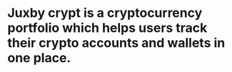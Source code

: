 # Juxby crypt is a cryptocurrency portfolio which helps users track their crypto accounts and wallets in one place.
